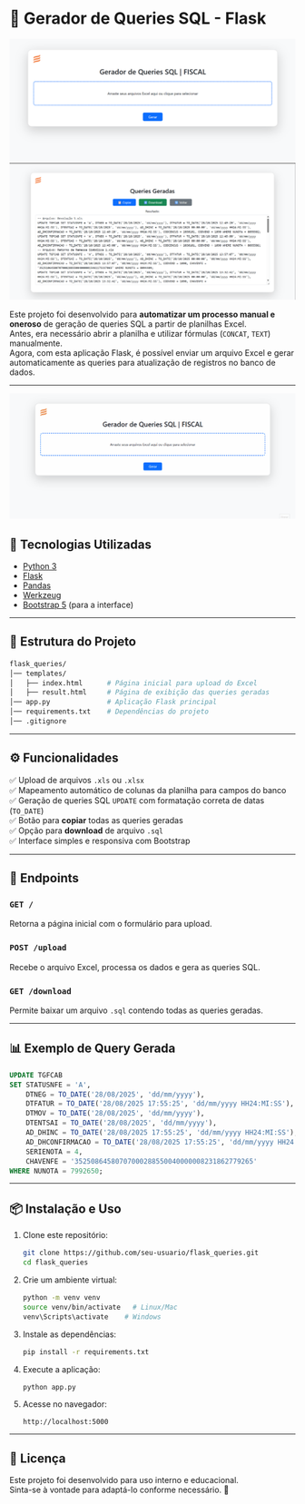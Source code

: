 # 📌 Gerador de Queries SQL - Flask

![Demonstração2](assets/images/query-generator-02.png)
![Demonstração2](assets/images/query-generator-03.png)

Este projeto foi desenvolvido para **automatizar um processo manual e oneroso** de geração de queries SQL a partir de planilhas Excel.  
Antes, era necessário abrir a planilha e utilizar fórmulas (`CONCAT`, `TEXT`) manualmente.  
Agora, com esta aplicação Flask, é possível enviar um arquivo Excel e gerar automaticamente as queries para atualização de registros no banco de dados.

---
![Demonstração1](assets/images/query-generator.gif)

## 🚀 Tecnologias Utilizadas
- [Python 3](https://www.python.org/)
- [Flask](https://flask.palletsprojects.com/)
- [Pandas](https://pandas.pydata.org/)
- [Werkzeug](https://werkzeug.palletsprojects.com/)
- [Bootstrap 5](https://getbootstrap.com/) (para a interface)

---

## 📂 Estrutura do Projeto

```bash
flask_queries/
│── templates/
│   ├── index.html      # Página inicial para upload do Excel
│   ├── result.html     # Página de exibição das queries geradas
│── app.py              # Aplicação Flask principal
│── requirements.txt    # Dependências do projeto
│── .gitignore
```

---

## ⚙️ Funcionalidades
✅ Upload de arquivos `.xls` ou `.xlsx`  
✅ Mapeamento automático de colunas da planilha para campos do banco  
✅ Geração de queries SQL `UPDATE` com formatação correta de datas (`TO_DATE`)  
✅ Botão para **copiar** todas as queries geradas  
✅ Opção para **download** de arquivo `.sql`  
✅ Interface simples e responsiva com Bootstrap  

---

## 📌 Endpoints

### `GET /`
Retorna a página inicial com o formulário para upload.

### `POST /upload`
Recebe o arquivo Excel, processa os dados e gera as queries SQL.

### `GET /download`
Permite baixar um arquivo `.sql` contendo todas as queries geradas.

---

## 📊 Exemplo de Query Gerada

```sql
UPDATE TGFCAB
SET STATUSNFE = 'A',
    DTNEG = TO_DATE('28/08/2025', 'dd/mm/yyyy'),
    DTFATUR = TO_DATE('28/08/2025 17:55:25', 'dd/mm/yyyy HH24:MI:SS'),
    DTMOV = TO_DATE('28/08/2025', 'dd/mm/yyyy'),
    DTENTSAI = TO_DATE('28/08/2025', 'dd/mm/yyyy'),
    AD_DHINC = TO_DATE('28/08/2025 17:55:25', 'dd/mm/yyyy HH24:MI:SS'),
    AD_DHCONFIRMACAO = TO_DATE('28/08/2025 17:55:25', 'dd/mm/yyyy HH24:MI:SS'),
    SERIENOTA = 4,
    CHAVENFE = '35250864580707000288550040000008231862779265'
WHERE NUNOTA = 7992650;
```

---

## 📦 Instalação e Uso

1. Clone este repositório:
   ```bash
   git clone https://github.com/seu-usuario/flask_queries.git
   cd flask_queries
   ```

2. Crie um ambiente virtual:
   ```bash
   python -m venv venv
   source venv/bin/activate   # Linux/Mac
   venv\Scripts\activate    # Windows
   ```

3. Instale as dependências:
   ```bash
   pip install -r requirements.txt
   ```

4. Execute a aplicação:
   ```bash
   python app.py
   ```

5. Acesse no navegador:
   ```
   http://localhost:5000
   ```

---

## 📝 Licença
Este projeto foi desenvolvido para uso interno e educacional.  
Sinta-se à vontade para adaptá-lo conforme necessário. 🚀
